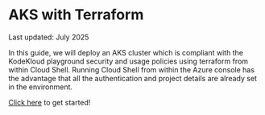 # AKS with Terraform

Last updated: July 2025

In this guide, we will deploy an AKS cluster which is compliant with the KodeKloud playground security and usage policies using terraform from within Cloud Shell. Running Cloud Shell from within the Azure console has the advantage that all the authentication and project details are already set in the environment.


[Click here](./docs/01-sign-in.md) to get started!
